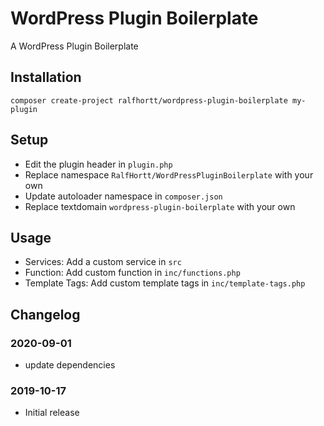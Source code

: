 # WordPress Plugin Boilerplate

A WordPress Plugin Boilerplate

## Installation

`composer create-project ralfhortt/wordpress-plugin-boilerplate my-plugin`

## Setup

- Edit the plugin header in `plugin.php`
- Replace namespace `RalfHortt/WordPressPluginBoilerplate` with your own
- Update autoloader namespace in `composer.json`
- Replace textdomain `wordpress-plugin-boilerplate` with your own

## Usage

- Services: Add a custom service in `src`
- Function: Add custom function in `inc/functions.php`
- Template Tags: Add custom template tags in `inc/template-tags.php`

## Changelog

### 2020-09-01

* update dependencies

### 2019-10-17

* Initial release
